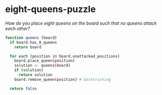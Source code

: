 # eight-queens-puzzle

_How do you place eight queens on the board such that no queens attack each other?_

```bash
function queens (board)
  if board.has_8_queens
    return board

  for each (position in board.unattacked_positions)
    board.place_queen(position)
    solution <- queens(board)
    if (solution)
      return solution
    board.remove_queen(position) # backtracking

  return false
```
